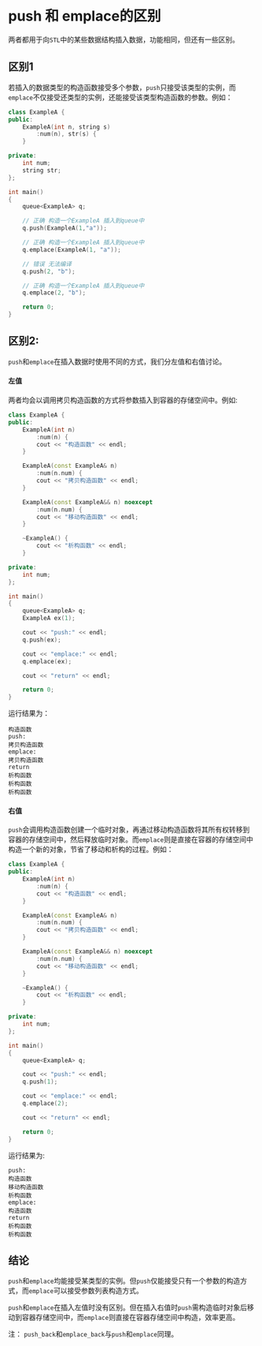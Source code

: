 # push 和 emplace的区别

两者都用于向`STL`中的某些数据结构插入数据，功能相同，但还有一些区别。

## 区别1

若插入的数据类型的构造函数接受多个参数，`push`只接受该类型的实例，而`emplace`不仅接受还类型的实例，还能接受该类型构造函数的参数。例如：

```cpp
class ExampleA {
public:
    ExampleA(int n, string s)
        :num(n), str(s) {
    }

private:
    int num;
    string str;
};

int main()
{
    queue<ExampleA> q;

    // 正确 构造一个ExampleA 插入到queue中
    q.push(ExampleA(1,"a"));

    // 正确 构造一个ExampleA 插入到queue中 
    q.emplace(ExampleA(1, "a"));

    // 错误 无法编译
    q.push(2, "b");

    // 正确 构造一个ExampleA 插入到queue中
    q.emplace(2, "b");

    return 0;
}
```

## 区别2:

`push`和`emplace`在插入数据时使用不同的方式，我们分左值和右值讨论。

#### 左值

两者均会以调用拷贝构造函数的方式将参数插入到容器的存储空间中。例如:

```cpp
class ExampleA {
public:
    ExampleA(int n)
        :num(n) {
        cout << "构造函数" << endl;
    }

    ExampleA(const ExampleA& n)
        :num(n.num) {
        cout << "拷贝构造函数" << endl;
    }

    ExampleA(const ExampleA&& n) noexcept
        :num(n.num) {
        cout << "移动构造函数" << endl;
    }

    ~ExampleA() {
        cout << "析构函数" << endl;
    }

private:
    int num;
};

int main()
{
    queue<ExampleA> q;
    ExampleA ex(1);

    cout << "push:" << endl;
    q.push(ex);

    cout << "emplace:" << endl;
    q.emplace(ex);

    cout << "return" << endl;

    return 0;
}
```

运行结果为：

```
构造函数
push:
拷贝构造函数
emplace:
拷贝构造函数
return
析构函数
析构函数
析构函数
```

#### 右值

`push`会调用构造函数创建一个临时对象，再通过移动构造函数将其所有权转移到容器的存储空间中，然后释放临时对象。而`emplace`则是直接在容器的存储空间中构造一个新的对象，节省了移动和析构的过程。例如：

```cpp
class ExampleA {
public:
    ExampleA(int n)
        :num(n) {
        cout << "构造函数" << endl;
    }

    ExampleA(const ExampleA& n)
        :num(n.num) {
        cout << "拷贝构造函数" << endl;
    }

    ExampleA(const ExampleA&& n) noexcept
        :num(n.num) {
        cout << "移动构造函数" << endl;
    }

    ~ExampleA() {
        cout << "析构函数" << endl;
    }

private:
    int num;
};

int main()
{
    queue<ExampleA> q;

    cout << "push:" << endl;
    q.push(1);

    cout << "emplace:" << endl;
    q.emplace(2);

    cout << "return" << endl;

    return 0;
}
```

运行结果为:

```
push:
构造函数
移动构造函数
析构函数
emplace:
构造函数
return
析构函数
析构函数
```

## 结论

`push`和`emplace`均能接受某类型的实例。但`push`仅能接受只有一个参数的构造方式，而`emplace`可以接受参数列表构造方式。

`push`和`emplace`在插入左值时没有区别。但在插入右值时`push`需构造临时对象后移动到容器存储空间中，而`emplace`则直接在容器存储空间中构造，效率更高。

注：
`push_back`和`emplace_back`与`push`和`emplace`同理。